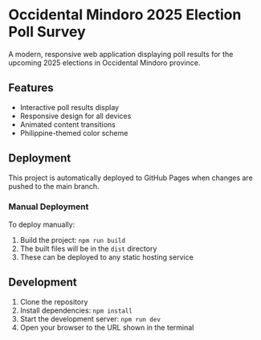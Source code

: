 # Occidental Mindoro 2025 Election Poll Survey

A modern, responsive web application displaying poll results for the upcoming 2025 elections in Occidental Mindoro province.

## Features

- Interactive poll results display
- Responsive design for all devices
- Animated content transitions
- Philippine-themed color scheme

## Deployment

This project is automatically deployed to GitHub Pages when changes are pushed to the main branch.

### Manual Deployment

To deploy manually:

1. Build the project: `npm run build`
2. The built files will be in the `dist` directory
3. These can be deployed to any static hosting service

## Development

1. Clone the repository
2. Install dependencies: `npm install`
3. Start the development server: `npm run dev`
4. Open your browser to the URL shown in the terminal
